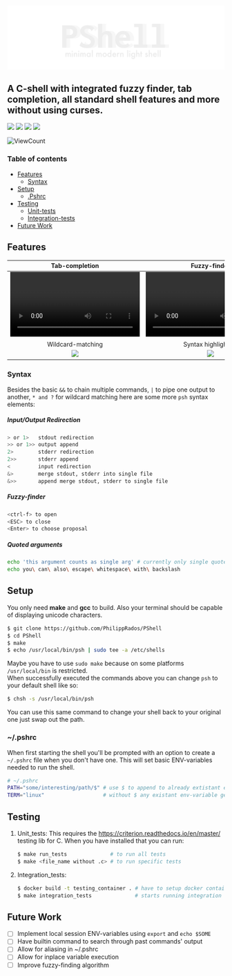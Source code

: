 <div>
  <p align="center">
    <img src="pictures/logo_transparent.png" width="800">
  </p>
</div>

A C-shell with integrated fuzzy finder, tab completion, all standard shell features and more without using curses.
---
![](https://img.shields.io/badge/made_for-UNIX-lightgrey)
![](https://img.shields.io/github/languages/code-size/PhilippRados/PShell)
![](https://img.shields.io/github/license/PhilippRados/PShell)
![](https://img.shields.io/badge/Dependencies-Gcc,_Make-brightgreen)
<p>
<img alt="ViewCount" src="https://views.whatilearened.today/views/github/PhilippRados/PShell.svg">
</p>

### Table of contents
* [Features](#features)
  + [Syntax](#syntax)
* [Setup](#setup)
  + [.Pshrc](#rc)
* [Testing](#testing)
  + [Unit-tests](#unit)
  + [Integration-tests](#integration)
* [Future Work](#future-work)

## Features
Tab-completion             | Fuzzy-finder              | Autocompletion
:-------------------------:|:-------------------------:|:-------------------------:|
![](https://user-images.githubusercontent.com/60818062/171273408-cd3f2384-a7ce-4eeb-b359-85b86843b41f.mov)|![](https://user-images.githubusercontent.com/60818062/171275441-bfb27356-eb8e-40d2-8142-5f20204e9ea1.mov)|![](https://user-images.githubusercontent.com/60818062/171273620-4ce829ff-f2c4-4b7e-a027-791c0bd648b4.mov)|
Wildcard-matching | Syntax highlighting
![](https://user-images.githubusercontent.com/60818062/171273726-1774d03a-ddbc-4c37-9c18-901f33138fe5.png)|![](https://user-images.githubusercontent.com/60818062/171273732-f4f32544-f140-4f3b-9a96-a0fcc8df77fb.png)|
### Syntax
Besides the basic `&&` to chain multiple commands, `|` to pipe one output to another, `* and ?` for wildcard matching here are some more `psh` syntax elements:
##### Input/Output Redirection
```bash
> or 1>   stdout redirection
>> or 1>> output append
2>        stderr redirection
2>>       stderr append
<         input redirection
&>        merge stdout, stderr into single file
&>>       append merge stdout, stderr to single file

```
##### Fuzzy-finder
```bash
<ctrl-f> to open
<ESC> to close
<Enter> to choose proposal
```
##### Quoted arguments
```bash
echo 'this argument counts as single arg' # currently only single quotes supported
echo you\ can\ also\ escape\ whitespace\ with\ backslash
```

## Setup
You only need **make** and **gcc** to build. Also your terminal should be capable of displaying unicode characters.
```bash
$ git clone https://github.com/PhilippRados/PShell
$ cd PShell
$ make
$ echo /usr/local/bin/psh | sudo tee -a /etc/shells
```
Maybe you have to use `sudo make` because on some platforms `/usr/local/bin` is restricted.<br>
When successfully executed the commands above you can change `psh` to your default shell like so:
```bash
$ chsh -s /usr/local/bin/psh
```
You can use this same command to change your shell back to your original one just swap out the path.
### <a name="rc">~/.pshrc</a>
When first starting the shell you'll be prompted with an option to create a `~/.pshrc` file when you don't have one. This will set basic ENV-variables needed to run the shell.
```bash
# ~/.pshrc
PATH="some/interesting/path/$" # use $ to append to already extistant env-variable
TERM="linux"                   # without $ any existant env-variable gets overwritten
```
## Testing
1. <a name="unit">Unit_tests</a>: This requires the https://criterion.readthedocs.io/en/master/ testing lib for C.
   When you have installed that you can run:
   ```bash
   $ make run_tests              # to run all tests
   $ make <file_name without .c> # to run specific tests
   ```
2. <a name="integration">Integration_tests</a>:
   ```bash
   $ docker build -t testing_container . # have to setup docker container for tests to run in
   $ make integration_tests              # starts running integration tests in testing_container
   ```
## Future Work
- [ ] Implement local session ENV-variables using `export` and `echo $SOME`
- [ ] Have builtin command to search through past commands' output
- [ ] Allow for aliasing in ~/.pshrc
- [ ] Allow for inplace variable execution
- [ ] Improve fuzzy-finding algorithm
